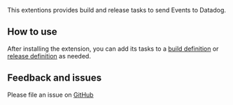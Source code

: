 This extentions provides build and release tasks to send Events to Datadog.

## How to use

After installing the extension, you can add its tasks to a [build definition](https://docs.microsoft.com/en-us/azure/devops/pipelines/get-started-designer?view=vsts&tabs=new-nav) or [release definition](https://docs.microsoft.com/en-us/azure/devops/pipelines/release/define-multistage-release-process?view=vsts) as needed.

## Feedback and issues

Please file an issue on [GitHub](https://github.com/billbatista/vsts-datadogevents/issues)
